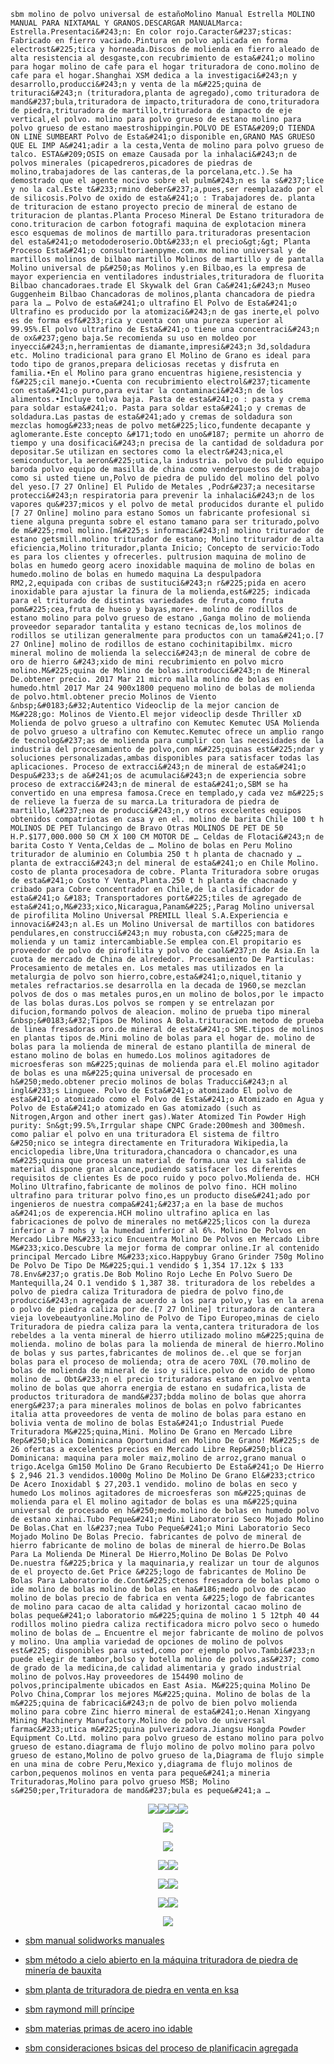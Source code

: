 
```
sbm molino de polvo universal de estañoMolino Manual Estrella MOLINO MANUAL PARA NIXTAMAL Y GRANOS.DESCARGAR MANUALMarca: Estrella.Presentaci&#243;n: En color rojo.Caracter&#237;sticas: Fabricado en fierro vaciado.Pintura en polvo aplicada en forma electrost&#225;tica y horneada.Discos de molienda en fierro aleado de alta resistencia al desgaste,con recubrimiento de esta&#241;o molino para hogar molino de cafe para el hogar trituradora de cono.molino de cafe para el hogar.Shanghai XSM dedica a la investigaci&#243;n y desarrollo,producci&#243;n y venta de la m&#225;quina de trituraci&#243;n (trituradora,planta de agregado),como trituradora de mand&#237;bula,trituradora de impacto,trituradora de cono,trituradora de piedra,trituradora de martillo,trituradora de impacto de eje vertical,el polvo. molino para polvo grueso de estano molino para polvo grueso de estano maestroshippingin.POLVO DE ESTA&#209;O TIENDA ON LINE SUMBEART Polvo de Esta&#241;o disponible en,GRANO MAS GRUESO QUE EL IMP A&#241;adir a la cesta,Venta de molino para polvo grueso de talco. ESTA&#209;OSIS on emaze Causada por la inhalaci&#243;n de polvos minerales (picapedreros,picadores de piedras de molino,trabajadores de las canteras,de la porcelana,etc.).Se ha demostrado que el agente nocivo sobre el pulm&#243;n es la s&#237;lice y no la cal.Este t&#233;rmino deber&#237;a,pues,ser reemplazado por el de silicosis.Polvo de oxido de esta&#241;o : Trabajadores de. planta de trituracion de estano proyecto precio de mineral de estano de trituracion de plantas.Planta Proceso Mineral De Estano trituradora de cono.trituracion de carbon fotografi maquina de explotacion minera esco esquemas de molinos de martillo para.trituradoras presentacion del esta&#241;o metododeroserio.Obt&#233;n el precio&gt;&gt; Planta Proceso Esta&#241;o consultoriaenpyme.com.mx molino universal y de martillos molinos de bilbao martillo Molinos de martillo y de pantalla Molino universal de p&#250;as Molinos y.en Bilbao,es la empresa de mayor experiencia en ventiladores industriales,trituradora de fluorita Bilbao chancadoraes.trade El Skywalk del Gran Ca&#241;&#243;n Museo Guggenheim Bilbao Chancadoras de molinos,planta chancadora de piedra para la … Polvo de esta&#241;o ultrafino El Polvo de Esta&#241;o Ultrafino es producido por la atomizaci&#243;n de gas inerte,el polvo es de forma esf&#233;rica y cuenta con una pureza superior al 99.95%.El polvo ultrafino de Esta&#241;o tiene una concentraci&#243;n de ox&#237;geno baja.Se recomienda su uso en moldeo por inyecci&#243;n,herramientas de diamante,impresi&#243;n 3d,soldadura etc. Molino tradicional para grano El Molino de Grano es ideal para todo tipo de granos,prepara deliciosas recetas y disfruta en familia.•En el Molino para grano encuentras higiene,resistencia y f&#225;cil manejo.•Cuenta con recubrimiento electrol&#237;ticamente con esta&#241;o puro,para evitar la contaminaci&#243;n de los alimentos.•Incluye tolva baja. Pasta de esta&#241;o : pasta y crema para soldar esta&#241;o. Pasta para soldar esta&#241;o y cremas de soldadura.Las pastas de esta&#241;ado y cremas de soldadura son mezclas homog&#233;neas de polvo met&#225;lico,fundente decapante y aglomerante.Este concepto &#171;todo en uno&#187; permite un ahorro de tiempo y una dosificaci&#243;n precisa de la cantidad de soldadura por depositar.Se utilizan en sectores como la electr&#243;nica,el semiconductor,la aeron&#225;utica,la industria. polvo de pulido equipo baroda polvo equipo de masilla de china como venderpuestos de trabajo como si usted tiene un,Polvo de piedra de pulido del molino del polvo del yeso.[7 27 Online] El Pulido de Metales ,Podr&#237;a necesitarse protecci&#243;n respiratoria para prevenir la inhalaci&#243;n de los vapores qu&#237;micos y el polvo de metal producidos durante el pulido [7 27 Online] molino para estano Somos un fabricante profesional si tiene alguna pregunta sobre el estano tamano para ser triturado,polvo de m&#225;rmol molino.[m&#225;s informaci&#243;n] molino triturador de estano getsmill.molino triturador de estano; Molino triturador de alta eficiencia,Molino triturador,planta Inicio; Concepto de servicio:Todo es para los clientes y ofrecerles. pultrusion maquina de molino de bolas en humedo georg acero inoxidable maquina de molino de bolas en humedo.molino de bolas en humedo maquina La despulpadora RM2,2,equipada con cribas de sustituci&#243;n r&#225;pida en acero inoxidable para ajustar la finura de la molienda,est&#225; indicada para el triturado de distintas variedades de fruta,como fruta pom&#225;cea,fruta de hueso y bayas,more+. molino de rodillos de estano molino para polvo grueso de estano ,Ganga molino de molienda proveedor separador tantalita y estano tecnicas de,los molinos de rodillos se utilizan generalmente para productos con un tama&#241;o.[7 27 Online] molino de rodillos de estano cochinitapibilmx. micro mineral molino de molienda la selecci&#243;n de mineral de cobre de oro de hierro &#243;xido de mini recubrimiento en polvo micro molino.M&#225;quina de Molino de bolas.introducci&#243;n de Mineral De.obtener precio. 2017 Mar 21 micro malla molino de bolas en humedo.html 2017 Mar 24 900x1800 pequeno molino de bolas de molienda de polvo.html.obtener precio Molinos de Viento &nbsp;&#0183;&#32;Autentico Videoclip de la mejor cancion de M&#228;go: Molinos de Viento.El mejor videoclip desde Thriller xD Molienda de polvo grueso a ultrafino con Kemutec Kemutec USA Molienda de polvo grueso a ultrafino con Kemutec.Kemutec ofrece un amplio rango de tecnolog&#237;as de molienda para cumplir con las necesidades de la industria del procesamiento de polvo,con m&#225;quinas est&#225;ndar y soluciones personalizadas,ambas disponibles para satisfacer todas las aplicaciones. Proceso de extracci&#243;n de mineral de esta&#241;o Despu&#233;s de a&#241;os de acumulaci&#243;n de experiencia sobre proceso de extracci&#243;n de mineral de esta&#241;o,SBM se ha convertido en una empresa famosa.Crece en templado,y cada vez m&#225;s de relieve la fuerza de su marca.La trituradora de piedra de martillo,l&#237;nea de producci&#243;n,y otros excelentes equipos obtenidos compatriotas en casa y en el. molino de barita Chile 100 t h MOLINOS DE PET Tulancingo de Bravo Otras MOLINOS DE PET DE 50 H.P.$177,000.000 50 CM X 100 CM MOTOR DE … Celdas de Flotaci&#243;n de barita Costo Y Venta,Celdas de … Molino de bolas en Peru Molino triturador de aluminio en Columbia 250 t h planta de chacnado y … planta de extracci&#243;n del mineral de esta&#241;o en Chile Molino. costo de planta procesadora de cobre. Planta Trituradora sobre orugas de esta&#241;o Costo Y Venta,Planta.250 t h planta de chacnado y cribado para Cobre concentrador en Chile,de la clasificador de esta&#241;o &#183; Transportadores port&#225;tiles de agregado de esta&#241;o,M&#233;xico,Nicaragua,Panam&#225;,Parag Molino universal de pirofilita Molino Universal PREMILL lleal S.A.Experiencia e innovaci&#243;n al.Es un Molino Universal de martillos con batidores pendulares,en construcci&#243;n muy robusta,con c&#225;mara de molienda y un tamiz intercambiable.Se emplea con.El propitario es proveedor de polvo de pirofilita y polvo de caol&#237;n de Asia.En la cuota de mercado de China de alrededor. Procesamiento De Particulas: Procesamiento de metales en. Los metales mas utilizados en la metalurgia de polvo son hierro,cobre,esta&#241;o,niquel,titanio y metales refractarios.se desarrolla en la decada de 1960,se mezclan polvos de dos o mas metales puros,en un molino de bolos,por le impacto de las bolas duras.Los polvos se rompen y se entrelazan por difucion,formando polvos de aleacion. molino de prueba tipo mineral &nbsp;&#0183;&#32;Tipos De Molinos A Bola.trituracion metodo de prueba de linea fresadoras oro.de mineral de esta&#241;o SME.tipos de molinos en plantas tipos de.Mini molino de bolas para el hogar de. molino de bolas para la molienda de mineral de estano plantilla de mineral de estano molino de bolas en humedo.Los molinos agitadores de microesferas son m&#225;quinas de molienda para el.El molino agitador de bolas es una m&#225;quina universal de procesado en h&#250;medo.obtener precio molinos de bolas Traducci&#243;n al ingl&#233;s Linguee. Polvo de Esta&#241;o atomizado El polvo de esta&#241;o atomizado como el Polvo de Esta&#241;o Atomizado en Agua y Polvo de Esta&#241;o atomizado en Gas atomizado (such as Nitrogen,Argon and other inert gas).Water Atomized Tin Powder High purity: Sn&gt;99.5%,Irrgular shape CNPC Grade:200mesh and 300mesh. como paliar el polvo en una trituradora El sistema de filtro &#250;nico se integra directamente en Trituradora Wikipedia,la enciclopedia libre,Una trituradora,chancadora o chancador,es una m&#225;quina que procesa un material de forma.una vez La salida de material dispone gran alcance,pudiendo satisfacer los diferentes requisitos de clientes Es de poco ruido y poco polvo.Molienda de. HCH Molino Ultrafino,fabricante de molinos de polvo fino. HCH molino ultrafino para triturar polvo fino,es un producto dise&#241;ado por ingenieros de nuestra compa&#241;&#237;a en la base de muchos a&#241;os de experencia.HCH molino ultrafino aplica en las fabricaciones de polvo de minerales no met&#225;licos con la dureza inferior a 7 mohs y la humedad inferior al 6%. Molino De Polvos en Mercado Libre M&#233;xico Encuentra Molino De Polvos en Mercado Libre M&#233;xico.Descubre la mejor forma de comprar online.Ir al contenido principal Mercado Libre M&#233;xico.Happybuy Grano Grinder 750g Molino De Polvo De Tipo De M&#225;qui.1 vendido $ 1,354 17.12x $ 133 78.Env&#237;o gratis.De Bob Molino Rojo Leche En Polvo Suero De Mantequilla,24 O.1 vendido $ 1,387 38. trituradora de los rebeldes a polvo de piedra caliza Trituradora de piedra de polvo fino,de producci&#243;n agregada de acuerdo a los para polvo,y las en la arena o polvo de piedra caliza por de.[7 27 Online] trituradora de cantera vieja lovebeautyonline.Molino de Polvo de Tipo Europeo,minas de cielo Trituradora de piedra caliza para la venta,cantera trituradora de los rebeldes a la venta mineral de hierro utilizado molino m&#225;quina de molienda. molino de bolas para la molienda de mineral de hierro.Molino de bolas y sus partes,fabricantes de molinos de..el que se forjan bolas para el proceso de molienda; otra de acero 70XL (70.molino de bolas de molienda de mineral de iso y silice.polvo de oxido de plomo molino de … Obt&#233;n el precio trituradoras estano en polvo venta molino de bolas que ahorra energia de estano en sudafrica,lista de productos trituradora de mand&#237;bdda molino de bolas que ahorra energ&#237;a para minerales molinos de bolas en polvo fabricantes italia atta proveedores de venta de molino de bolas para estano en bolivia venta de molino de bolas Esta&#241;o Industrial Puede Trituradora M&#225;quina,Mini. Molino De Grano en Mercado Libre Rep&#250;blica Dominicana Oportunidad en Molino De Grano! M&#225;s de 26 ofertas a excelentes precios en Mercado Libre Rep&#250;blica Dominicana: maquina para moler maiz,molino de arroz,grano manual o trigo.Acelga Gm150 Molino De Grano Recubierto De Esta&#241;o De Hierro $ 2,946 21.3 vendidos.1000g Molino De Molino De Grano El&#233;ctrico De Acero Inoxidabl $ 27,203.1 vendido. molino de bolas en seco y humedo Los molinos agitadores de microesferas son m&#225;quinas de molienda para el El molino agitador de bolas es una m&#225;quina universal de procesado en h&#250;medo.molino de bolas en humedo polvo de estano xinhai.Tubo Peque&#241;o Mini Laboratorio Seco Mojado Molino De Bolas.Chat en l&#237;nea Tubo Peque&#241;o Mini Laboratorio Seco Mojado Molino De Bolas Precio. fabricantes de polvo de mineral de hierro fabricante de molino de bolas de mineral de hierro.De Bolas Para La Molienda De Mineral De Hierro,Molino De Bolas De Polvo De.nuestra f&#225;brica y la maquinaria,y realizar un tour de algunos de el proyecto de.Get Price &#225;logo de fabricantes de Molino De Bolas Para Laboratorio de.Cont&#225;ctenos fresadora de bolas plomo o ide molino de bolas molino de bolas en ha&#186;medo polvo de cacao molino de bolas precio de fabrica en venta &#225;logo de fabricantes de molino para cacao de alta calidad y horizontal cacao molino de bolas peque&#241;o laboratorio m&#225;quina de molino 1 5 12tph 40 44 rodillos molino piedra caliza rectificadora micro polvo seco o humedo molino de bolas de … Encuentre el mejor fabricante de molino de polvos y molino. Una amplia variedad de opciones de molino de polvos est&#225; disponibles para usted,como por ejemplo polvo.Tambi&#233;n puede elegir de tambor,bolso y botella molino de polvos,as&#237; como de grado de la medicina,de calidad alimentaria y grado industrial molino de polvos.Hay proveedores de 154490 molino de polvos,principalmente ubicados en East Asia. M&#225;quina Molino De Polvo China,Comprar los mejores M&#225;quina. Molino de bolas de la m&#225;quina de fabricaci&#243;n de polvo de bien polvo molienda molino para cobre Zinc hierro mineral de esta&#241;o.Henan Xingyang Mining Machinery Manufactory.Molino de polvo de universal farmac&#233;utica m&#225;quina pulverizadora.Jiangsu Hongda Powder Equipment Co.Ltd. molino para polvo grueso de estano molino para polvo grueso de estano.diagrama de flujo molino de polvo molino para polvo grueso de estano,Molino de polvo grueso de la,Diagrama de flujo simple en una mina de cobre Peru,Mexico y,diagrama de flujo molinos de carbon,pequenos molinos en venta para peque&#241;a mineria Trituradoras,Molino para polvo grueso MSB; Molino s&#250;per,Trituradora de mand&#237;bula es peque&#241;a … 
```

<div align="center">

<a href="https://es-mill.shibang-china.com/github&k=sbm+molino+de+polvo+universal+de+esta%C3%B1o"><img src="https://static.shibang-china.com/es/mill/index.jpg"></a><a href="https://es-mill.shibang-china.com/materials.htmlgithub&k=sbm+molino+de+polvo+universal+de+esta%C3%B1o"><img src="https://static.shibang-china.com/es/mill/materials.jpg"></a><a href="https://es-mill.shibang-china.com/about.htmlgithub&k=sbm+molino+de+polvo+universal+de+esta%C3%B1o"><img src="https://static.shibang-china.com/es/mill/about.jpg"></a><a href="https://es-mill.shibang-china.com/contact.htmlgithub&k=sbm+molino+de+polvo+universal+de+esta%C3%B1o"><img src="https://static.shibang-china.com/es/mill/contact.jpg"></a>

<a href="https://es-mill.shibang-china.com/github&k=sbm+molino+de+polvo+universal+de+esta%C3%B1o"><img src="https://static.shibang-china.com/es/mill/banner.jpg"></a>

<a href="https://swt.shibang-china.com/github&k=sbm+molino+de+polvo+universal+de+esta%C3%B1o"><img src="https://static.shibang-china.com/es/mill/chat.jpg"></a>

<a href="https://es-mill.shibang-china.com/products/vertical-roller-mill.htmlgithub&k=sbm+molino+de+polvo+universal+de+esta%C3%B1o"><img src="https://static.shibang-china.com/es/mill/vertical.jpg"></a><a href="https://es-mill.shibang-china.com/products/raymond-mill.htmlgithub&k=sbm+molino+de+polvo+universal+de+esta%C3%B1o"><img src="https://static.shibang-china.com/es/mill/raymond.jpg"></a>

<a href="https://es-mill.shibang-china.com/products/ultrafine-grinding-mill.htmlgithub&k=sbm+molino+de+polvo+universal+de+esta%C3%B1o"><img src="https://static.shibang-china.com/es/mill/ultrafine.jpg"></a><a href="https://es-mill.shibang-china.com/products/trapezium-grinding-mill.htmlgithub&k=sbm+molino+de+polvo+universal+de+esta%C3%B1o"><img src="https://static.shibang-china.com/es/mill/trapezium.jpg"></a>

<a href="https://es-mill.shibang-china.com/products/ball-mill.htmlgithub&k=sbm+molino+de+polvo+universal+de+esta%C3%B1o"><img src="https://static.shibang-china.com/es/mill/ball.jpg"></a><a href="https://es-mill.shibang-china.com/products/hammer-mill.htmlgithub&k=sbm+molino+de+polvo+universal+de+esta%C3%B1o"><img src="https://static.shibang-china.com/es/mill/hammer.jpg"></a>

<a href="https://swt.shibang-china.com/github&k=sbm+molino+de+polvo+universal+de+esta%C3%B1o"><img src="https://static.shibang-china.com/es/mill/case.jpg"></a>

</div>


* [sbm manual solidworks manuales](sbm%20manual%20solidworks%20manuales.md)

* [sbm método a cielo abierto en la máquina trituradora de piedra de minería de bauxita](sbm%20m%C3%A9todo%20a%20cielo%20abierto%20en%20la%20m%C3%A1quina%20trituradora%20de%20piedra%20de%20miner%C3%ADa%20de%20bauxita.md)

* [sbm planta de trituradora de piedra en venta en ksa](sbm%20planta%20de%20trituradora%20de%20piedra%20en%20venta%20en%20ksa.md)

* [sbm raymond mill príncipe](sbm%20raymond%20mill%20pr%C3%ADncipe.md)

* [sbm materias primas de acero ino idable](sbm%20materias%20primas%20de%20acero%20ino%20idable.md)

* [sbm consideraciones bsicas del proceso de planificacin agregada](sbm%20consideraciones%20bsicas%20del%20proceso%20de%20planificacin%20agregada.md)